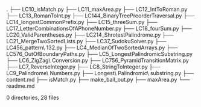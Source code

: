 .
├── LC10_isMatch.py
├── LC11_maxArea.py
├── LC12_IntToRoman.py
├── LC13_RomanToInt.py
├── LC144_BinaryTreePreorderTraversal.py
├── LC14_longestCommonPrefix.py
├── LC15_threeSum.py
├── LC17_LetterCombinationsOfAPhoneNumber.py
├── LC18_fourSum.py
├── LC20_ValidParentheses.py
├── LC214_ShrotestPalindrome.py
├── LC21_MergeTwoSortedLists.py
├── LC37_SudokuSolver.py
├── LC456_pattern\ 132.py
├── LC4_MedianOfTwoSortedArrays.py
├── LC576_OutOfBoundaryPaths.py
├── LC5_LongestPalindromicSubstring.py
├── LC6_ZigZag\ Conversion.py
├── LC756_PyramidTransitionMatrix.py
├── LC7_ReverseInteger.py
├── LC8_StringToInteger.py
├── LC9_Palindrome\ Numbers.py
├── Longest\ Palindromic\ substring.py
├── content.md
├── isMatch.py
├── make_ball_out.py
├── maxArea.py
└── readme.md

0 directories, 28 files
